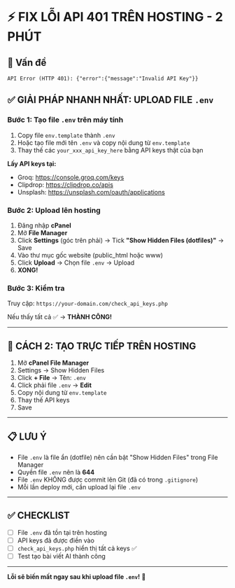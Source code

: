 # ⚡ FIX LỖI API 401 TRÊN HOSTING - 2 PHÚT

## 🚨 Vấn đề
```
API Error (HTTP 401): {"error":{"message":"Invalid API Key"}}
```

## ✅ GIẢI PHÁP NHANH NHẤT: UPLOAD FILE `.env`

### Bước 1: Tạo file `.env` trên máy tính
1. Copy file `env.template` thành `.env`
2. Hoặc tạo file mới tên `.env` và copy nội dung từ `env.template`
3. Thay thế các `your_xxx_api_key_here` bằng API keys thật của bạn

**Lấy API keys tại:**
- Groq: https://console.groq.com/keys
- Clipdrop: https://clipdrop.co/apis
- Unsplash: https://unsplash.com/oauth/applications

### Bước 2: Upload lên hosting
1. Đăng nhập **cPanel**
2. Mở **File Manager**
3. Click **Settings** (góc trên phải) → Tick **"Show Hidden Files (dotfiles)"** → Save
4. Vào thư mục gốc website (public_html hoặc www)
5. Click **Upload** → Chọn file `.env` → Upload
6. **XONG!**

### Bước 3: Kiểm tra
Truy cập: `https://your-domain.com/check_api_keys.php`

Nếu thấy tất cả ✅ → **THÀNH CÔNG!**

---

## 🔧 CÁCH 2: TẠO TRỰC TIẾP TRÊN HOSTING

1. Mở **cPanel File Manager**
2. Settings → Show Hidden Files
3. Click **+ File** → Tên: `.env`
4. Click phải file `.env` → **Edit**
5. Copy nội dung từ `env.template`
6. Thay thế API keys
7. Save

---

## 📋 LƯU Ý

- File `.env` là file ẩn (dotfile) nên cần bật "Show Hidden Files" trong File Manager
- Quyền file `.env` nên là **644**
- File `.env` KHÔNG được commit lên Git (đã có trong `.gitignore`)
- Mỗi lần deploy mới, cần upload lại file `.env`

---

## ✅ CHECKLIST

- [ ] File `.env` đã tồn tại trên hosting
- [ ] API keys đã được điền vào
- [ ] `check_api_keys.php` hiển thị tất cả keys ✅
- [ ] Test tạo bài viết AI thành công

---

**Lỗi sẽ biến mất ngay sau khi upload file `.env`!** 🚀

